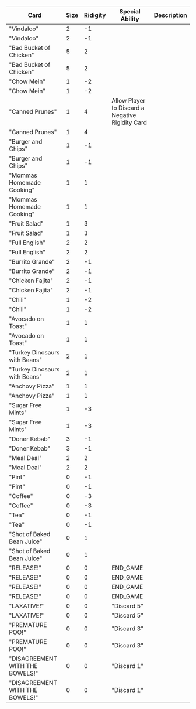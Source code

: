 | Card | Size | Ridigity | Special Ability | Description |
| --- | --- | --- | --- | --- |
| "Vindaloo" | 2 | -1 |
| "Vindaloo" | 2 | -1 |
| "Bad Bucket of Chicken" | 5 | 2 |
| "Bad Bucket of Chicken" | 5 | 2 |
| "Chow Mein" | 1 | -2 |
| "Chow Mein" | 1 | -2 |
| "Canned Prunes" | 1 | 4 | Allow Player to Discard a Negative Rigidity Card | |
| "Canned Prunes" | 1 | 4 |
| "Burger and Chips" | 1 | -1 |
| "Burger and Chips" | 1 | -1 |
| "Mommas Homemade Cooking" | 1 | 1 |
| "Mommas Homemade Cooking" | 1 | 1 |
| "Fruit Salad" | 1 | 3 |
| "Fruit Salad" | 1 | 3 |
| "Full English" | 2 | 2 |
| "Full English" | 2 | 2 |
| "Burrito Grande" | 2 | -1 |
| "Burrito Grande" | 2 | -1 |
| "Chicken Fajita" | 2 | -1 |
| "Chicken Fajita" | 2 | -1 |
| "Chili" | 1 | -2 |
| "Chili" | 1 | -2 |
| "Avocado on Toast" | 1 | 1 |
| "Avocado on Toast" | 1 | 1 |
| "Turkey Dinosaurs with Beans" | 2 | 1 |
| "Turkey Dinosaurs with Beans" | 2 | 1 |
| "Anchovy Pizza" | 1 | 1 ||
| "Anchovy Pizza" | 1 | 1 |
| "Sugar Free Mints" | 1 | -3 |
| "Sugar Free Mints" | 1 | -3 |
| "Doner Kebab" | 3 | -1 |
| "Doner Kebab" | 3 | -1 |
| "Meal Deal" | 2 | 2 |
| "Meal Deal" | 2 | 2 |
| "Pint" | 0 | -1 |
| "Pint" | 0 | -1 |
| "Coffee" | 0 | -3 |
| "Coffee" | 0 | -3 |
| "Tea" | 0 | -1 |
| "Tea" | 0 | -1 |
| "Shot of Baked Bean Juice" | 0 | 1 |
| "Shot of Baked Bean Juice" | 0 | 1 |
| "RELEASE!" | 0 |0 | END_GAME |
| "RELEASE!" | 0 |0 | END_GAME |
| "RELEASE!" | 0 |0 | END_GAME |
| "RELEASE!" | 0 |0 | END_GAME |
| "LAXATIVE!" | 0 |0 | "Discard 5" |
| "LAXATIVE!" | 0 |0 | "Discard 5" |
| "PREMATURE POO!" | 0 |0 | "Discard 3" |
| "PREMATURE POO!" | 0 |0 | "Discard 3" |
| "DISAGREEMENT WITH THE BOWELS!" | 0 |0 | "Discard 1" |
| "DISAGREEMENT WITH THE BOWELS!" | 0 |0 | "Discard 1" |

